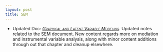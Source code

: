 ```yaml
---
layout: post
title: SEM
---
```

- Updated Doc: [<span style="font-variant:small-caps; font-style:italic;">Graphical and Latent Variable Modeling</span>](../docs/sem/). Updated notes related to the SEM document.  New content regards more on mediation and instrumental variable analysis, along with minor content additions through out that chapter and cleanup elsewhere.